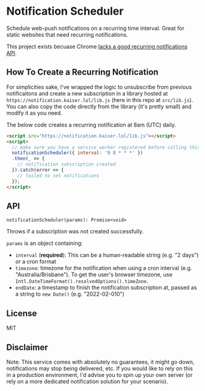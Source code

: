 # Notification Scheduler

Schedule web-push notifications on a recurring time interval. Great for static websites that need recurring notifications.

This project exists becuase Chrome [lacks a good recurring notifications API](https://web.dev/notification-triggers/).

## How To Create a Recurring Notification

For simplicities sake, I've wrapped the logic to unsubscribe from previous notificaitons and create a new subscription in a library hosted at `https://notification.kaiser.lol/lib.js` (here in this repo at `src/lib.js`). You can also copy the code directly from the library (it's pretty small) and modify it as you need.

The below code creates a recurring notification at 8am (UTC) daily.

```html
<script src="https://notification.kaiser.lol/lib.js"></script>
<script>
  // make sure you have a service worker registered before calling this
  notificationScheduler({ interval: '0 8 * * *' })
  .then(_ => {
    // notification subscription created
  }).catch(error => {
    // failed to set notifications
  });
</script>
```

## API

`notificationScheduler(params): Promise<void>`

Throws if a subscription was not created successfully.

`params` is an object containing:

- `interval` (**required**): This can be a human-readable string (e.g. "2 days") or a cron format
- `timezone`: timezone for the notification when using a cron interval (e.g. "Australia/Brisbane"). To get the user's browser timezone, use `Intl.DateTimeFormat().resolvedOptions().timeZone`.
- `endDate`: a timestamp to finish the notification subscription at, passed as a string to `new Date()` (e.g. "2022-02-010")

## License

MIT

## Disclaimer

Note: This service comes with absolutely no guarantees, it might go down, notifications may stop being delivered, etc. If you would like to rely on this in a production environment, I'd advise you to spin up your own server (or rely on a more dedicated notification solution for your scenario).
